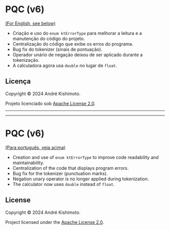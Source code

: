 <a name="portugues"></a>
# PQC (v6)

[(For English, see below)](#english)

- Criação e uso do `enum ktErrorType` para melhorar a leitura e a manutenção do código do projeto.
- Centralização do código que exibe os erros do programa.
- Bug fix do tokenizer (sinais de pontuação).
- Operador unário de negação deixou de ser aplicado durante a tokenização.
- A calculadora agora usa `double` no lugar de `float`.

## Licença

Copyright &copy; 2024 André Kishimoto.

Projeto licenciado sob [Apache License 2.0](https://choosealicense.com/licenses/apache-2.0/).

---
---
<a name="english"></a>
# PQC (v6)

[(Para português, veja acima)](#portugues)

- Creation and use of `enum ktErrorType` to improve code readability and maintainability.
- Centralization of the code that displays program errors.
- Bug fix for the tokenizer (punctuation marks).
- Negation unary operator is no longer applied during tokenization.
- The calculator now uses `double` instead of `float`.

## License

Copyright &copy; 2024 André Kishimoto.

Project licensed under the [Apache License 2.0](https://choosealicense.com/licenses/apache-2.0/).

